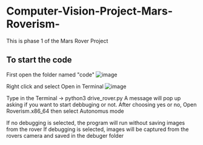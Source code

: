 # Computer-Vision-Project-Mars-Roverism-
This is phase 1 of the Mars Rover Project

## To start the code
First open the folder named "code"
![image](https://user-images.githubusercontent.com/101889904/206871996-0963cd96-bc62-4773-a864-c90aef0bc086.png)

Right click and select Open in Terminal
![image](https://user-images.githubusercontent.com/101889904/206872065-12254a8e-c6f4-463d-807a-74831d166b75.png)

Type in the Terminal -> python3 drive_rover.py
A message will pop up asking if you want to start debbuging or not.
After choosing yes or no, Open Roverism.x86_64 then select Autonomus mode

If no debugging is selected, the program will run without saving images from the rover
If debugging is selected, images will be captured from the rovers camera and saved in the debuger folder
